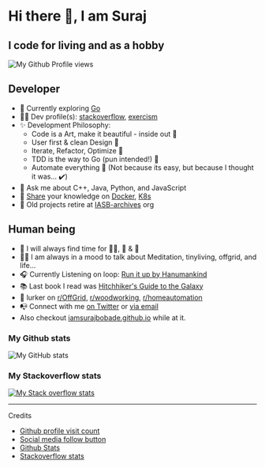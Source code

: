 # Hi there 👋, I am Suraj

## I code for living and as a hobby

![My Github Profile views](https://komarev.com/ghpvc/?username=iamsurajbobade&style=flat)
<!--
[![My twitter](https://img.shields.io/twitter/follow/iamsurajbobade?logo=twitter&style=flat)](https://twitter.com/iamsurajbobade)
-->

## Developer

- 🎯 Currently exploring [Go](https://golang.org)
- 👨‍💻 Dev profile(s): [stackoverflow](https://stackoverflow.com/users/5243762/iamsurajbobade?tab=topactivity), [exercism](https://exercism.org/profiles/IAmSurajBobade)
- ✨ Development Philosophy:
  - Code is a Art, make it beautiful - inside out 🌱
  - User first & clean Design 🌱
  - Iterate, Refactor, Optimize 🌱
  - TDD is the way to Go (pun intended!) 🌱
  - Automate everything 🌱 (Not because its easy, but because I thought it was... ✔️)
- 💬 Ask me about C++, Java, Python, and JavaScript
- 💬 [Share](mailto:iamsurajbobade@gmail.com?subject=Discussion%20%7C%20Golang%2FDocker%2FK8s)  your knowledge on [Docker](https://www.docker.com/), [K8s](https://kubernetes.io/)
- 🏡 Old projects retire at [IASB-archives](https://github.com/IASB-archives) org

## Human being

- 🌱 I will always find time for  🏊‍♂️, 🚴 & 🏸
- ️🧘‍♂️ I am always in a mood to talk about Meditation, tinyliving, offgrid, and life...
- 🎧 Currently Listening on loop: [Run it up by Hanumankind](https://www.youtube.com/watch?v=MbJ72KO5khs)
- 📚 Last book I read was [Hitchhiker's Guide to the Galaxy](https://www.audible.in/pd/Hitchhikers-Guide-to-the-Galaxy-Audiobook/B07B64K6WR)
- 🌱 lurker on [r/OffGrid](https://www.reddit.com/r/OffGrid/), [r/woodworking](https://www.reddit.com/r/woodworking/), [r/homeautomation](https://www.reddit.com/r/homeautomation/)
- 📭 Connect with me [on Twitter](https://twitter.com/iamsurajbobade) or [via email](mailto:iamsurajbobade@gmail.com)
- Also checkout [iamsurajbobade.github.io](https://iamsurajbobade.github.io/) while at it.

### My Github stats

![My GitHub stats](https://github-readme-stats.vercel.app/api?username=iamsurajbobade&count_private=true&show_icons=true&title_color=c9d1d9&icon_color=f78166&text_color=bdc5cd&bg_color=0d1117&hide_border=true)

### My Stackoverflow stats

[![My Stack overflow stats](https://github-readme-khaki.vercel.app/?userID=5243762&theme=dark&layout=compact)](https://stackoverflow.com/users/5243762/iamsurajbobade)

---

Credits

- [Github profile visit count](https://komarev.com)
- [Social media follow button](https://img.shields.io)
- [Github Stats](https://github.com/anuraghazra/github-readme-stats)
- [Stackoverflow stats](https://github.com/omidnikrah/github-readme-stackoverflow)
